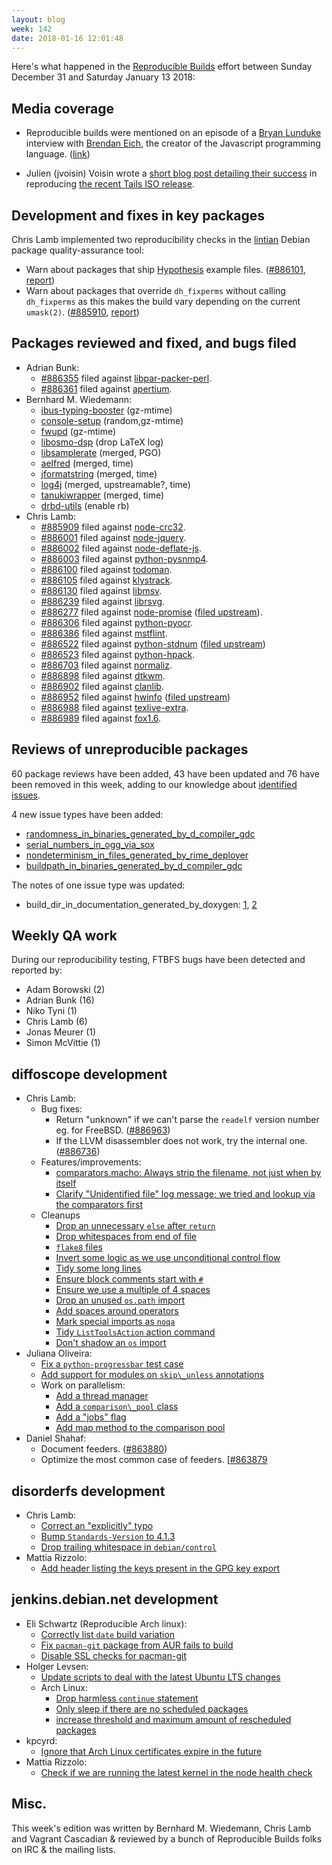 ```yaml
---
layout: blog
week: 142
date: 2018-01-16 12:01:48
---
```


Here's what happened in the [Reproducible Builds](https://reproducible-builds.org) effort between Sunday December 31 and Saturday January 13 2018:

Media coverage
--------------

* Reproducible builds were mentioned on an episode of a [Bryan Lunduke](http://lunduke.com/) interview with [Brendan Eich](https://brendaneich.com/), the creator of the Javascript programming language. ([link](https://player.fm/series/lunduke-hour/brendan-eich-interview-lunduke-show-special-jan-9th-2018))

* Julien (jvoisin) Voisin wrote a [short blog post detailing their success](https://dustri.org/b/tails-34-reproductible-build.html) in reproducing [the recent Tails ISO release](https://tails.boum.org/news/version_3.4/index.en.html).

Development and fixes in key packages
-------------------------------------

Chris Lamb implemented two reproducibility checks in the [lintian](https://tracker.debian.org/pkg/lintian) Debian package quality-assurance tool:

* Warn about packages that ship [Hypothesis](https://hypothesis.readthedocs.io/en/latest/) example files. ([#886101](https://bugs.debian.org/886101), [report](https://lintian.debian.org/tags/package-contains-python-hypothesis-example.html))
* Warn about packages that override `dh_fixperms` without calling `dh_fixperms` as this makes the build vary depending on the current `umask(2)`. ([#885910](https://bugs.debian.org/885910), [report](https://lintian.debian.org/tags/override_dh_fixperms-does-not-call-dh_fixperms.html))

Packages reviewed and fixed, and bugs filed
-------------------------------------------

* Adrian Bunk:
    * [#886355](https://bugs.debian.org/886355) filed against [libpar-packer-perl](https://tracker.debian.org/pkg/libpar-packer-perl).
    * [#886361](https://bugs.debian.org/886361) filed against [apertium](https://tracker.debian.org/pkg/apertium).
* Bernhard M. Wiedemann:
    * [ibus-typing-booster](https://build.opensuse.org/request/show/561975) (gz-mtime)
    * [console-setup](https://build.opensuse.org/request/show/561791) (random,gz-mtime)
    * [fwupd](https://github.com/hughsie/fwupd/pull/355) (gz-mtime)
    * [libosmo-dsp](https://build.opensuse.org/request/show/562355) (drop LaTeX log)
    * [libsamplerate](https://build.opensuse.org/request/show/562897) (merged, PGO)
    * [aelfred](https://build.opensuse.org/request/show/563167) (merged, time)
    * [jformatstring](https://build.opensuse.org/request/show/563168) (merged, time)
    * [log4j](https://build.opensuse.org/request/show/563323) (merged, upstreamable?, time)
    * [tanukiwrapper](https://build.opensuse.org/request/show/563336) (merged, time)
    * [drbd-utils](https://build.opensuse.org/request/show/563363) (enable rb)
* Chris Lamb:
    * [#885909](https://bugs.debian.org/885909) filed against [node-crc32](https://tracker.debian.org/pkg/node-crc32).
    * [#886001](https://bugs.debian.org/886001) filed against [node-jquery](https://tracker.debian.org/pkg/node-jquery).
    * [#886002](https://bugs.debian.org/886002) filed against [node-deflate-js](https://tracker.debian.org/pkg/node-deflate-js).
    * [#886003](https://bugs.debian.org/886003) filed against [python-pysnmp4](https://tracker.debian.org/pkg/python-pysnmp4).
    * [#886100](https://bugs.debian.org/886100) filed against [todoman](https://tracker.debian.org/pkg/todoman).
    * [#886105](https://bugs.debian.org/886105) filed against [klystrack](https://tracker.debian.org/pkg/klystrack).
    * [#886130](https://bugs.debian.org/886130) filed against [libmsv](https://tracker.debian.org/pkg/libmsv).
    * [#886239](https://bugs.debian.org/886239) filed against [librsvg](https://tracker.debian.org/pkg/librsvg).
    * [#886277](https://bugs.debian.org/886277) filed against [node-promise](https://tracker.debian.org/pkg/node-promise) ([filed upstream](https://github.com/then/promise/pull/146)).
    * [#886306](https://bugs.debian.org/886306) filed against [python-pyocr](https://tracker.debian.org/pkg/python-pyocr).
    * [#886386](https://bugs.debian.org/886386) filed against [mstflint](https://tracker.debian.org/pkg/mstflint).
    * [#886522](https://bugs.debian.org/886522) filed against [python-stdnum](https://tracker.debian.org/pkg/python-stdnum) ([filed upstream](https://github.com/arthurdejong/python-stdnum/pull/61))
    * [#886523](https://bugs.debian.org/886523) filed against [python-hpack](https://tracker.debian.org/pkg/python-hpack).
    * [#886703](https://bugs.debian.org/886703) filed against [normaliz](https://tracker.debian.org/pkg/normaliz).
    * [#886898](https://bugs.debian.org/886898) filed against [dtkwm](https://tracker.debian.org/pkg/dtkwm).
    * [#886902](https://bugs.debian.org/886902) filed against [clanlib](https://tracker.debian.org/pkg/clanlib).
    * [#886952](https://bugs.debian.org/886952) filed against [hwinfo](https://tracker.debian.org/pkg/hwinfo) ([filed upstream](https://github.com/openSUSE/hwinfo/pull/55))
    * [#886988](https://bugs.debian.org/886988) filed against [texlive-extra](https://tracker.debian.org/pkg/texlive-extra).
    * [#886989](https://bugs.debian.org/886989) filed against [fox1.6](https://tracker.debian.org/pkg/fox1.6).
    

Reviews of unreproducible packages
----------------------------------

60 package reviews have been added, 43 have been updated and 76 have been removed in this week,
adding to our knowledge about [identified issues](https://tests.reproducible-builds.org/debian/index_issues.html).

4 new issue types have been added:

* [randomness\_in\_binaries\_generated\_by\_d\_compiler\_gdc](https://anonscm.debian.org/git/reproducible/notes.git/commit/?id=76fe4646)
* [serial\_numbers\_in\_ogg\_via\_sox](https://anonscm.debian.org/git/reproducible/notes.git/commit/?id=132b01c7)
* [nondeterminism\_in\_files\_generated\_by\_rime\_deployer](https://anonscm.debian.org/git/reproducible/notes.git/commit/?id=6fa0f385)
* [buildpath\_in\_binaries\_generated\_by\_d\_compiler\_gdc](https://anonscm.debian.org/git/reproducible/notes.git/commit/?id=17d52477)

The notes of one issue type was updated:

* build\_dir\_in\_documentation\_generated\_by\_doxygen: [1](https://anonscm.debian.org/git/reproducible/notes.git/commit/?id=aacc8480), [2](https://anonscm.debian.org/git/reproducible/notes.git/commit/?id=862f8119)

Weekly QA work
--------------

During our reproducibility testing, FTBFS bugs have been detected and reported by:

 - Adam Borowski (2)
 - Adrian Bunk (16)
 - Niko Tyni (1)
 - Chris Lamb (6)
 - Jonas Meurer (1)
 - Simon McVittie (1)


diffoscope development
----------------------

- Chris Lamb:
    - Bug fixes:
        - Return "unknown" if we can't parse the `readelf` version number eg. for FreeBSD. ([#886963](https://bugs.debian.org/886963))
        - If the LLVM disassembler does not work, try the internal one. ([#886736](https://bugs.debian.org/886736))
    - Features/improvements:
        - [comparators.macho: Always strip the filename, not just when by itself](https://anonscm.debian.org/git/reproducible/diffoscope.git/commit/?id=35a2ce9)
        - [Clarify "Unidentified file" log message; we tried and lookup via the comparators first](https://anonscm.debian.org/git/reproducible/diffoscope.git/commit/?id=40dca4b)
    - Cleanups
        - [Drop an unnecessary `else` after `return`](https://anonscm.debian.org/git/reproducible/diffoscope.git/commit/?id=b5ba6a9)
        - [Drop whitespaces from end of file](https://anonscm.debian.org/git/reproducible/diffoscope.git/commit/?id=c32d58e)
        - [`flake8` files](https://anonscm.debian.org/git/reproducible/diffoscope.git/commit/?id=14317f5)
        - [Invert some logic as we use unconditional control flow](https://anonscm.debian.org/git/reproducible/diffoscope.git/commit/?id=720305c)
        - [Tidy some long lines](https://anonscm.debian.org/git/reproducible/diffoscope.git/commit/?id=1ad4055)
        - [Ensure block comments start with `#`](https://anonscm.debian.org/git/reproducible/diffoscope.git/commit/?id=41075d7)
        - [Ensure we use a multiple of 4 spaces](https://anonscm.debian.org/git/reproducible/diffoscope.git/commit/?id=066b09f)
        - [Drop an unused `os.path` import](https://anonscm.debian.org/git/reproducible/diffoscope.git/commit/?id=2fa37b1)
        - [Add spaces around operators](https://anonscm.debian.org/git/reproducible/diffoscope.git/commit/?id=26ec6a1)
        - [Mark special imports as `noqa`](https://anonscm.debian.org/git/reproducible/diffoscope.git/commit/?id=990f473)
        - [Tidy `ListToolsAction` action command](https://anonscm.debian.org/git/reproducible/diffoscope.git/commit/?id=ae117fe)
        - [Don't shadow an `os` import](https://anonscm.debian.org/git/reproducible/diffoscope.git/commit/?id=e51e801)
- Juliana Oliveira:
    - [Fix a `python-progressbar` test case](https://anonscm.debian.org/git/reproducible/diffoscope.git/commit/?id=e7a02fc)
    - [Add support for modules on `skip\_unless` annotations](https://anonscm.debian.org/git/reproducible/diffoscope.git/commit/?id=dd739d5)
    - Work on parallelism:
        - [Add a thread manager](https://anonscm.debian.org/git/reproducible/diffoscope.git/commit/?id=644d3c1)
        - [Add a `comparison\_pool` class](https://anonscm.debian.org/git/reproducible/diffoscope.git/commit/?id=b9c0841)
        - [Add a "jobs" flag](https://anonscm.debian.org/git/reproducible/diffoscope.git/commit/?id=e922da6)
        - [Add map method to the comparison pool](https://anonscm.debian.org/git/reproducible/diffoscope.git/commit/?id=4929388)
- Daniel Shahaf:
    - Document feeders. ([#863880](https://bugs.debian.org/863880))
    - Optimize the most common case of feeders. [[#863879](https://bugs.debian.org/863879)

disorderfs development
----------------------

- Chris Lamb:
    - [Correct an "explicitly" typo](https://anonscm.debian.org/git/reproducible/disorderfs.git/commit/?id=9d6ee69)
    - [Bump `Standards-Version` to 4.1.3](https://anonscm.debian.org/git/reproducible/disorderfs.git/commit/?id=df49816)
    - [Drop trailing whitespace in `debian/control`](https://anonscm.debian.org/git/reproducible/disorderfs.git/commit/?id=6a77883)
- Mattia Rizzolo:
    - [Add header listing the keys present in the GPG key export](https://anonscm.debian.org/git/reproducible/disorderfs.git/commit/?id=7bcb4f4)
    

jenkins.debian.net development
------------------------------

- Eli Schwartz (Reproducible Arch linux):
    - [Correctly list `date` build variation](https://anonscm.debian.org/git/qa/jenkins.debian.net.git/commit/?id=ef0321ca)
    - [Fix `pacman-git` package from AUR fails to build](https://anonscm.debian.org/git/qa/jenkins.debian.net.git/commit/?id=61a4dcaa)
    - [Disable SSL checks for pacman-git](https://anonscm.debian.org/git/qa/jenkins.debian.net.git/commit/?id=fe44d18f)
- Holger Levsen:
    - [Update scripts to deal with the latest Ubuntu LTS changes](https://anonscm.debian.org/git/qa/jenkins.debian.net.git/commit/?id=2f97093a)
    - Arch Linux:
        - [Drop harmless `continue` statement](https://anonscm.debian.org/git/qa/jenkins.debian.net.git/commit/?id=3a5781e2)
        - [Only sleep if there are no scheduled packages](https://anonscm.debian.org/git/qa/jenkins.debian.net.git/commit/?id=44527fab)
        - [increase threshold and maximum amount of rescheduled packages](https://anonscm.debian.org/git/qa/jenkins.debian.net.git/commit/?id=995e81be)
- kpcyrd:
    - [Ignore that Arch Linux certificates expire in the future](https://anonscm.debian.org/git/qa/jenkins.debian.net.git/commit/?id=473cf45b)
- Mattia Rizzolo:
    - [Check if we are running the latest kernel in the node health check](https://anonscm.debian.org/git/qa/jenkins.debian.net.git/commit/?id=17307c4e)


Misc.
-----

This week's edition was written by Bernhard M. Wiedemann, Chris Lamb and Vagrant Cascadian & reviewed by a bunch of Reproducible Builds folks on IRC & the mailing lists.
